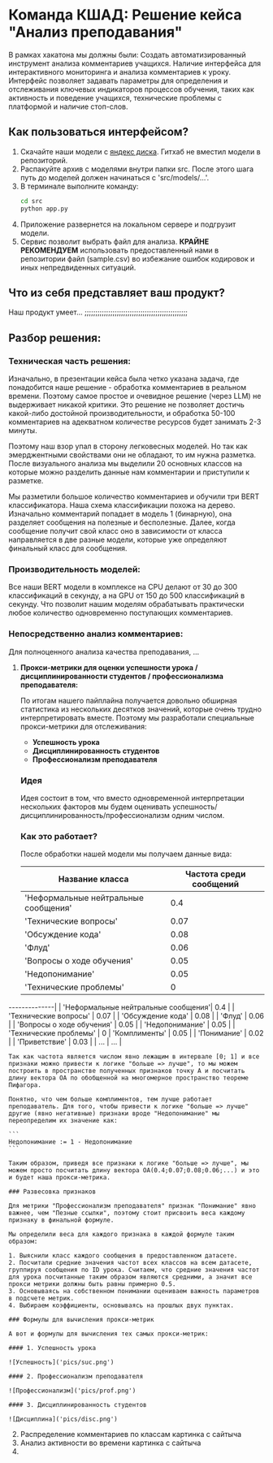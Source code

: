 # Команда КШАД: Решение кейса "Анализ преподавания"
<t>В рамках хакатона мы должны были:
Создать автоматизированный инструмент анализа комментариев учащихся.
Наличие интерфейса для интерактивного мониторинга и анализа комментариев к уроку. Интерфейс
позволяет задавать параметры для определения и отслеживания ключевых индикаторов процессов
обучения, таких как активность и поведение учащихся, технические проблемы с платформой и
наличие стоп-слов.
## Как пользоваться интерфейсом?

1. Скачайте наши модели с [яндекс диска](https://disk.yandex.ru/d/rGe0fGk9n6BmnQ). Гитхаб не вместил модели в репозиторий.
2. Распакуйте архив с моделями внутри папки src. После этого шага путь до моделей должен начинаться с 'src/models/...'.
3. В терминале выполните команду:
   ```bash
   cd src
   python app.py
   ```
4. Приложение развернется на локальном сервере и подгрузит модели.
5. Сервис позволит выбрать файл для анализа. **КРАЙНЕ РЕКОМЕНДУЕМ** использовать предоставленный нами в репозитории файл (sample.csv) во избежание ошибок кодировок и иных непредвиденных ситуаций.

## Что из себя представляет ваш продукт?

Наш продукт умеет... ;;;;;;;;;;;;;;;;;;;;;;;;;;;;;;;;;;;;;;;;;;;;;;;;

## Разбор решения:

### Техническая часть решения:

Изначально, в презентации кейса была четко указана задача, где понадобится наше решение - обработка комментариев в реальном времени. Поэтому самое простое и очевидное решение (через LLM) не выдерживает никакой критики. Это решение не позволяет достичь какой-либо достойной производительности, и обработка 50-100 комментариев на адекватном количестве ресурсов будет занимать 2-3 минуты.

Поэтому наш взор упал в сторону легковесных моделей. Но так как эмерджентными свойствами они не обладают, то им нужна разметка. После визуального анализа мы выделили 20 основных классов на которые можно разделить данные нам комментарии и приступили к разметке.

Мы разметили большое количество комментариев и обучили три BERT классификатора. Наша схема классификации похожа на дерево. Изначально комментарий попадает в модель 1 (бинарную), она разделяет сообщения на полезные и бесполезные. Далее, когда сообщение получит свой класс оно в зависимости от класса направляется в две разные модели, которые уже определяют финальный класс для сообщения.

### Производительность моделей:

Все наши BERT модели в комплексе на CPU делают от 30 до 300 классификаций в секунду, а на GPU от 150 до 500 классификаций в секунду. Что позволит нашим моделям обрабатывать практически любое количество одновременно поступающих комментариев.

### Непосредственно анализ комментариев:

Для полноценного анализа качества преподавания, ...

1. **Прокси-метрики для оценки успешности урока / дисциплинированности студентов / профессионализма преподавателя:**

    По итогам нашего пайплайна получается довольно обширная статистика из нескольких десятков значений, которые очень трудно интерпретировать вместе. Поэтому мы разработали специальные прокси-метрики для отслеживания:

    - **Успешность урока**
    - **Дисциплинированность студентов**
    - **Профессионализм преподавателя**

    ### Идея

    Идея состоит в том, что вместо одновременной интерпретации нескольких факторов мы будем оценивать успешность/дисциплинированность/профессионализм одним числом.

    ### Как это работает?

    После обработки нашей модели мы получаем данные вида:

    | Название класса                     | Частота среди сообщений                                          |
    |-------------------------------------|------------------------------------------------------------------|
    | 'Неформальные нейтральные сообщения'| 0.4                                                              |
    | 'Технические вопросы'               | 0.07                                                             |
    | 'Обсуждение кода'                   | 0.08                                                             |
    | 'Флуд'                              | 0.06                                                             |
    | 'Вопросы о ходе обучения'           | 0.05                                                             |
    | 'Недопонимание'                     | 0.05                                                             |
    | 'Технические проблемы'              | 0
--------------|
    | 'Неформальные нейтральные сообщения'| 0.4                                                              |
    | 'Технические вопросы'               | 0.07                                                             |
    | 'Обсуждение кода'                   | 0.08                                                             |
    | 'Флуд'                              | 0.06                                                             |
    | 'Вопросы о ходе обучения'           | 0.05                                                             |
    | 'Недопонимание'                     | 0.05                                                             |
    | 'Технические проблемы'              | 0
   | 'Комплименты'                       | 0.05                                                             |
   | 'Понимание'                         | 0.02                                                             |
   | 'Приветствие'                       | 0.03                                                             |
   | ...                                 | ...                                                              |

    Так как частота является числом явно лежащим в интервале [0; 1] и все признаки можно привести к логике "больше => лучше", то мы можем построить в пространстве полученных признаков точку А и посчитать длину вектора ОА по обобщенной на многомерное пространство теореме Пифагора.

    Понятно, что чем больше комплиментов, тем лучше работает преподаватель. Для того, чтобы привести к логике "больше => лучше" другие (явно негативные) признаки вроде "Недопонимание" мы переопределим их значение как:
    
    ```
    Недопонимание := 1 - Недопонимание
    ```

    Таким образом, приведя все признаки к логике "больше => лучше", мы можем просто посчитать длину вектора OA(0.4;0.07;0.08;0.06;...) и это и будет наша прокси-метрика.

    ### Развесовка признаков

    Для метрики "Профессионализм преподавателя" признак "Понимание" явно важнее, чем "Пезные ссылки", поэтому стоит присвоить веса каждому признаку в финальной формуле.

    Мы определили веса для каждого признака в каждой формуле таким образом:

    1. Выяснили класс каждого сообщения в предоставленном датасете.
    2. Посчитали средние значения частот всех классов на всем датасете, группируя сообщения по ID урока. Считаем, что средние значения частот для урока посчитанные таким образом являются средними, а значит все прокси метрики должны быть равны примерно 0.5.
    3. Основываясь на собственном понимании оцениваем важность параметров в подсчете метрик.
    4. Выбираем коэффициенты, основываясь на прошлых двух пунктах.

    ### Формулы для вычисления прокси-метрик

    А вот и формулы для вычисления тех самых прокси-метрик:

    #### 1. Успешность урока

    ![Успешность]('pics/suc.png')

    #### 2. Профессионализм преподавателя

    ![Профессионализм]('pics/prof.png')

    #### 3. Дисциплинированность студентов

    ![Дисциплина]('pics/disc.png')
2. Распределение комментариев по классам
    картинка с сайтыча
3. Анализ активности во времени
    картинка с сайтыча
4.
